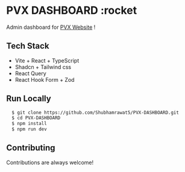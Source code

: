 # PVX DASHBOARD :rocket

Admin dashboard for [PVX Website](https://pvxcommunity.com) !

## Tech Stack

- Vite + React + TypeScript
- Shadcn + Tailwind css
- React Query
- React Hook Form + Zod

## Run Locally

```bash
  $ git clone https://github.com/Shubhamrawat5/PVX-DASHBOARD.git
  $ cd PVX-DASHBOARD
  $ npm install
  $ npm run dev
```

## Contributing

Contributions are always welcome!
